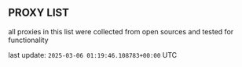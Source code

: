## PROXY LIST

all proxies in this list were collected from open sources and tested for functionality

last update: `2025-03-06 01:19:46.108783+00:00` UTC